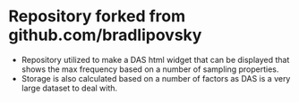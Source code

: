 # Repository forked from github.com/bradlipovsky
* Repository utilized to make a DAS html widget that can be displayed that shows the max frequency based on a number of sampling properties.
* Storage is also calculated based on a number of factors as DAS is a very large dataset to deal with.
